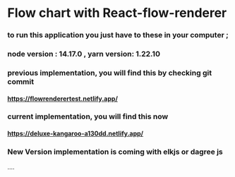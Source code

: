 # Flow chart with React-flow-renderer


### to run this application you just have to these in your computer ;

### node version : 14.17.0 , yarn version: 1.22.10

### previous implementation, you will find this by checking git commit
#### https://flowrenderertest.netlify.app/

### current implementation, you will find this now
#### https://deluxe-kangaroo-a130dd.netlify.app/

### New Version implementation is coming with elkjs or dagree js
....
